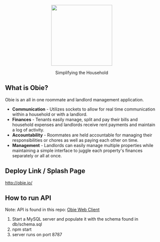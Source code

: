 <p align="center">
  <a href="http://obie.herokuapp.com">
    <img width="200" src="http://i.imgur.com/58PgMBj.png">
  </a>
  <p align="center">Simplifying the Household</p>
</p>

## What is Obie?
Obie is an all in one roommate and landlord management application.
- **Communication** - Utilizes sockets to allow for real time communication within a household or with a landlord.
- **Finances** - Tenants easily manage, split and pay their bills and household expenses and landlords receive rent payments and maintain a log of activity.
- **Accountability** - Roommates are held accountable for managing their responsibilities or chores as well as paying each other on time.
- **Management** - Landlords can easily manage multiple properties while maintaining a simple interface to juggle each property's finances separately or all at once.

## Deploy Link / Splash Page
http://obie.io/

## How to run API
Note: API is found in this repo: [Obie Web Client](https://github.com/obie-obie-oh/obie)

1. Start a MySQL server and populate it with the schema found in db/schema.sql
2. npm start
3. server runs on port 8787
